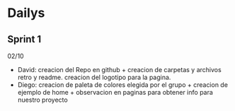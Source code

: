 #  Dailys 
## Sprint 1 
02/10
- David: creacion del Repo en github + creacion de carpetas y archivos retro y readme. creacion del logotipo para la pagina.
- Diego: creacion de paleta de colores elegida por el grupo + creacion de ejemplo de home + observacion en paginas para obtener info para nuestro proyecto
